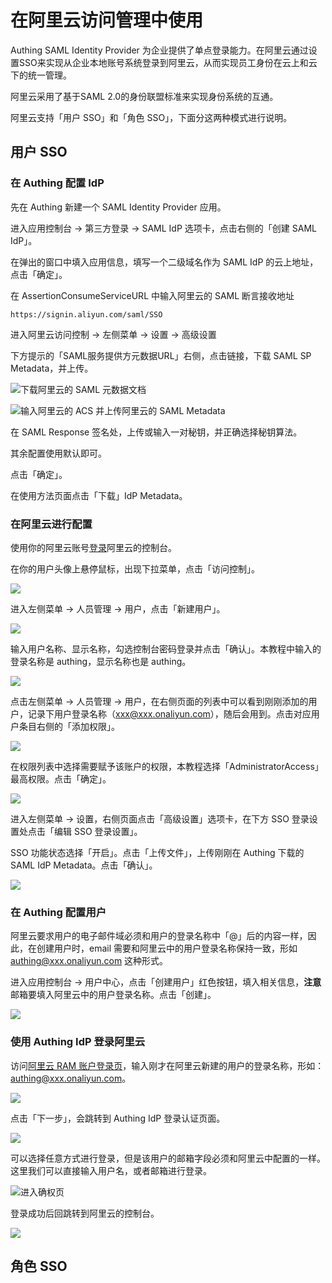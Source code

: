 # 在阿里云访问管理中使用

Authing SAML Identity Provider 为企业提供了单点登录能力。在阿里云通过设置SSO来实现从企业本地账号系统登录到阿里云，从而实现员工身份在云上和云下的统一管理。

阿里云采用了基于SAML 2.0的身份联盟标准来实现身份系统的互通。

阿里云支持「用户 SSO」和「角色 SSO」，下面分这两种模式进行说明。

## 用户 SSO

### 在 Authing 配置 IdP

先在 Authing 新建一个 SAML Identity Provider 应用。

进入应用控制台 -&gt; 第三方登录 -&gt; SAML IdP 选项卡，点击右侧的「创建 SAML IdP」。

在弹出的窗口中填入应用信息，填写一个二级域名作为 SAML IdP 的云上地址，点击「确定」。

在 AssertionConsumeServiceURL 中输入阿里云的 SAML 断言接收地址

`https://signin.aliyun.com/saml/SSO`

进入阿里云访问控制 -&gt; 左侧菜单 -&gt; 设置 -&gt; 高级设置

下方提示的「SAML服务提供方元数据URL」右侧，点击链接，下载 SAML SP Metadata，并上传。

![&#x4E0B;&#x8F7D;&#x963F;&#x91CC;&#x4E91;&#x7684; SAML &#x5143;&#x6570;&#x636E;&#x6587;&#x6863;](../../../.gitbook/assets/image%20%28589%29.png)

![&#x8F93;&#x5165;&#x963F;&#x91CC;&#x4E91;&#x7684; ACS &#x5E76;&#x4E0A;&#x4F20;&#x963F;&#x91CC;&#x4E91;&#x7684; SAML Metadata](../../../.gitbook/assets/image%20%28515%29.png)

在 SAML Response 签名处，上传或输入一对秘钥，并正确选择秘钥算法。

其余配置使用默认即可。

点击「确定」。

在使用方法页面点击「下载」IdP Metadata。

### 在阿里云进行配置

使用你的阿里云账号[登录](https://aliyun.com)阿里云的控制台。

在你的用户头像上悬停鼠标，出现下拉菜单，点击「访问控制」。

![](../../../.gitbook/assets/image%20%28125%29.png)

进入左侧菜单 -&gt; 人员管理 -&gt; 用户，点击「新建用户」。

![](../../../.gitbook/assets/image%20%284%29.png)

输入用户名称、显示名称，勾选控制台密码登录并点击「确认」。本教程中输入的登录名称是 authing，显示名称也是 authing。

![](../../../.gitbook/assets/image%20%28159%29.png)

点击左侧菜单 -&gt; 人员管理 -&gt; 用户，在右侧页面的列表中可以看到刚刚添加的用户，记录下用户登录名称（xxx@xxx.onaliyun.com），随后会用到。点击对应用户条目右侧的「添加权限」。

![](../../../.gitbook/assets/image%20%28449%29.png)

在权限列表中选择需要赋予该账户的权限，本教程选择「AdministratorAccess」最高权限。点击「确定」。

![](../../../.gitbook/assets/image%20%2869%29.png)

进入左侧菜单 -&gt; 设置，右侧页面点击「高级设置」选项卡，在下方 SSO 登录设置处点击「编辑 SSO 登录设置」。

SSO 功能状态选择「开启」。点击「上传文件」，上传刚刚在 Authing 下载的 SAML IdP Metadata。点击「确认」。

![](../../../.gitbook/assets/image%20%28359%29.png)

### 在 Authing 配置用户

阿里云要求用户的电子邮件域必须和用户的登录名称中「@」后的内容一样，因此，在创建用户时，email 需要和阿里云中的用户登录名称保持一致，形如 authing@xxx.onaliyun.com 这种形式。

进入应用控制台 -&gt; 用户中心，点击「创建用户」红色按钮，填入相关信息，**注意**邮箱要填入阿里云中的用户登录名称。点击「创建」。

![](../../../.gitbook/assets/image%20%28267%29.png)

### 使用 Authing IdP 登录阿里云

访问[阿里云 RAM 账户登录页](https://signin.aliyun.com)，输入刚才在阿里云新建的用户的登录名称，形如：authing@xxx.onaliyun.com。

![](../../../.gitbook/assets/image%20%28249%29.png)

点击「下一步」，会跳转到 Authing IdP 登录认证页面。

![](../../../.gitbook/assets/image%20%28521%29.png)

可以选择任意方式进行登录，但是该用户的邮箱字段必须和阿里云中配置的一样。这里我们可以直接输入用户名，或者邮箱进行登录。

![&#x8FDB;&#x5165;&#x786E;&#x6743;&#x9875;](../../../.gitbook/assets/image%20%28218%29.png)

登录成功后回跳转到阿里云的控制台。

![](../../../.gitbook/assets/image%20%28230%29.png)



## 角色 SSO

